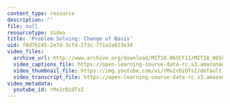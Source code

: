 ```yaml
---
content_type: resource
description: ''
file: null
resourcetype: Video
title: 'Problem Solving: Change of Basis'
uid: f8d7b245-2e7d-3cfd-273c-771a2e623e34
video_files:
  archive_url: http://www.archive.org/download/MIT18.06SCF11/MIT18_06SC_110714_M1_300k.mp4
  video_captions_file: https://open-learning-course-data-rc.s3.amazonaws.com/18-06sc-linear-algebra-fall-2011/7b1cc3a429675f14a15b696abe12bd57_rMv2rDiOTsI.vtt
  video_thumbnail_file: https://img.youtube.com/vi/rMv2rDiOTsI/default.jpg
  video_transcript_file: https://open-learning-course-data-rc.s3.amazonaws.com/18-06sc-linear-algebra-fall-2011/69b441b154a30aeebf1fc42fff8001ce_rMv2rDiOTsI.pdf
video_metadata:
  youtube_id: rMv2rDiOTsI
---
```

